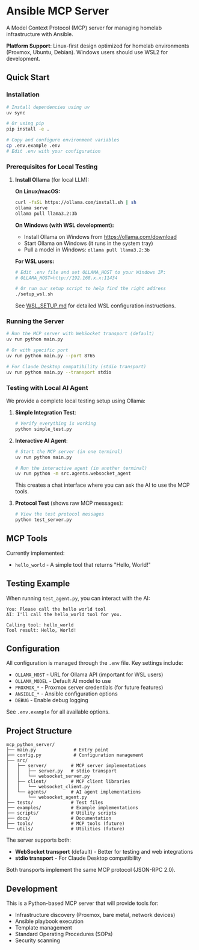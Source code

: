 # Ansible MCP Server

A Model Context Protocol (MCP) server for managing homelab infrastructure with Ansible.

**Platform Support**: Linux-first design optimized for homelab environments (Proxmox, Ubuntu, Debian). Windows users should use WSL2 for development.

## Quick Start

### Installation

```bash
# Install dependencies using uv
uv sync

# Or using pip
pip install -e .

# Copy and configure environment variables
cp .env.example .env
# Edit .env with your configuration
```

### Prerequisites for Local Testing

1. **Install Ollama** (for local LLM):
   
   **On Linux/macOS:**
   ```bash
   curl -fsSL https://ollama.com/install.sh | sh
   ollama serve
   ollama pull llama3.2:3b
   ```
   
   **On Windows (with WSL development):**
   - Install Ollama on Windows from https://ollama.com/download
   - Start Ollama on Windows (it runs in the system tray)
   - Pull a model in Windows: `ollama pull llama3.2:3b`
   
   **For WSL users:**
   ```bash
   # Edit .env file and set OLLAMA_HOST to your Windows IP:
   # OLLAMA_HOST=http://192.168.x.x:11434
   
   # Or run our setup script to help find the right address
   ./setup_wsl.sh
   ```
   
   See [WSL_SETUP.md](./WSL_SETUP.md) for detailed WSL configuration instructions.

### Running the Server

```bash
# Run the MCP server with WebSocket transport (default)
uv run python main.py

# Or with specific port
uv run python main.py --port 8765

# For Claude Desktop compatibility (stdio transport)
uv run python main.py --transport stdio
```

### Testing with Local AI Agent

We provide a complete local testing setup using Ollama:

1. **Simple Integration Test**:
   ```bash
   # Verify everything is working
   python simple_test.py
   ```

2. **Interactive AI Agent**:
   ```bash
   # Start the MCP server (in one terminal)
   uv run python main.py
   
   # Run the interactive agent (in another terminal)
   uv run python -m src.agents.websocket_agent
   ```

   This creates a chat interface where you can ask the AI to use the MCP tools.

3. **Protocol Test** (shows raw MCP messages):
   ```bash
   # View the test protocol messages
   python test_server.py
   ```

## MCP Tools

Currently implemented:
- `hello_world` - A simple tool that returns "Hello, World!"

## Testing Example

When running `test_agent.py`, you can interact with the AI:

```
You: Please call the hello world tool
AI: I'll call the hello_world tool for you.

Calling tool: hello_world
Tool result: Hello, World!
```

## Configuration

All configuration is managed through the `.env` file. Key settings include:

- `OLLAMA_HOST` - URL for Ollama API (important for WSL users)
- `OLLAMA_MODEL` - Default AI model to use
- `PROXMOX_*` - Proxmox server credentials (for future features)
- `ANSIBLE_*` - Ansible configuration options
- `DEBUG` - Enable debug logging

See `.env.example` for all available options.

## Project Structure

```
mcp_python_server/
├── main.py              # Entry point
├── config.py            # Configuration management
├── src/
│   ├── server/         # MCP server implementations
│   │   ├── server.py   # stdio transport
│   │   └── websocket_server.py
│   ├── client/         # MCP client libraries
│   │   └── websocket_client.py
│   └── agents/         # AI agent implementations
│       └── websocket_agent.py
├── tests/              # Test files
├── examples/           # Example implementations
├── scripts/            # Utility scripts
├── docs/               # Documentation
├── tools/              # MCP tools (future)
└── utils/              # Utilities (future)
```

The server supports both:
- **WebSocket transport** (default) - Better for testing and web integrations
- **stdio transport** - For Claude Desktop compatibility

Both transports implement the same MCP protocol (JSON-RPC 2.0).

## Development

This is a Python-based MCP server that will provide tools for:
- Infrastructure discovery (Proxmox, bare metal, network devices)
- Ansible playbook execution
- Template management
- Standard Operating Procedures (SOPs)
- Security scanning